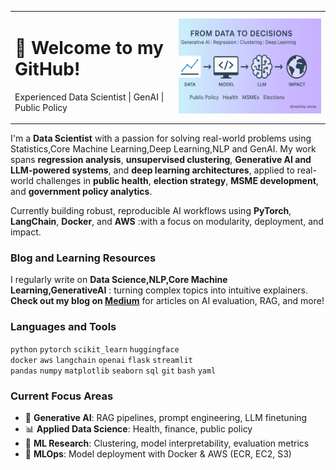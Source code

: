 
<table>
  <tr>
    <td>
      <h1>👋 Welcome to my GitHub!</h1>
      <p>Experienced Data Scientist | GenAI | Public Policy</p>
    </td>
    <td align="right">
      <img src="banner.png" alt="Banner" width="420px">
    </td>
  </tr>
</table>


I'm a **Data Scientist** with a passion for solving real-world problems using Statistics,Core Machine Learning,Deep Learning,NLP and GenAI. My work spans **regression analysis**, **unsupervised clustering**, **Generative AI and LLM-powered systems**, and **deep learning architectures**, applied to real-world challenges in **public health**, **election strategy**, **MSME development**, and **government policy analytics**.

Currently building robust, reproducible AI workflows using **PyTorch**, **LangChain**, **Docker**, and **AWS** :with a focus on modularity, deployment, and impact.


### Blog and Learning Resources

I regularly write on **Data Science,NLP,Core Machine Learning,GenerativeAI** : turning complex topics into intuitive explainers.  
**Check out my blog on [Medium](https://medium.com/@neetikashree)** for articles on AI evaluation, RAG, and more!


### Languages and Tools

`python` `pytorch` `scikit_learn` `huggingface`  
`docker` `aws` `langchain` `openai` `flask` `streamlit`  
`pandas` `numpy` `matplotlib` `seaborn` `sql`
`git`  `bash` `yaml`

### Current Focus Areas

- 🚀 **Generative AI**: RAG pipelines, prompt engineering, LLM finetuning  
- 📊 **Applied Data Science**: Health, finance, public policy  
- 🧪 **ML Research**: Clustering, model interpretability, evaluation metrics  
- 🐳 **MLOps**: Model deployment with Docker & AWS (ECR, EC2, S3)



